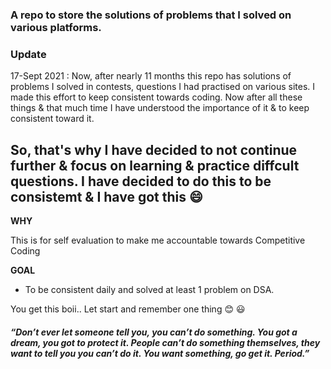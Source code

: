 ### A repo to store the solutions of problems that I solved on various platforms.

### Update
17-Sept 2021 : Now, after nearly 11 months this repo has solutions of problems I solved in contests, questions I had practised on various sites. I made this effort to keep consistent towards coding. Now after all these things & that much time I have understood the importance of it & to keep consistent toward it.

## So, that's why I have decided to not continue further & focus on learning & practice diffcult questions. I have decided to do this to be consistemt & I have got this 😄

**WHY**

This is for self evaluation to make me accountable towards Competitive Coding

**GOAL**
- To be consistent daily and solved at least 1 problem on DSA.


You get this boii.. Let start and remember one thing :blush: :smiley:

#### *“Don’t ever let someone tell you, you can’t do something. You got a dream, you got to protect it. People can’t do something themselves, they want to tell you you can’t do it. You want something, go get it. Period.”*

